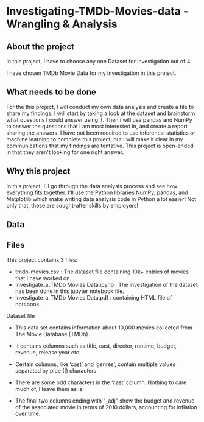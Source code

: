 # Investigating-TMDb-Movies-data - Wrangling & Analysis

## **About the project**
In this project, I have to choose any one Dataset for investigation out of 4. 

I have chosen TMDb Movie Data for my Investigation in this project.

## **What needs to be done**
For the this project, I will conduct my own data analysis and create a file to share my findings. 
I will start by taking a look at the dataset and brainstorm what questions I could answer using it. 
Then i will use pandas and NumPy to answer the questions that I am most interested in, and create a report sharing the answers. 
I have not been required to use inferential statistics or machine learning to complete this project, but I will make it clear in my communications that my findings are tentative.
This project is open-ended in that they aren't looking for one right answer.

## **Why this project**
In this project, I'll go through the data analysis process and see how everything fits together. 
I'll use the Python libraries NumPy, pandas, and Matplotlib which make writing data analysis code in Python a lot easier! 
Not only that, these are sought-after skills by employers!

## **Data**
## **Files**
This project contains 3 files:

- tmdb-movies.csv : The dataset file containing 10k+ entries of movies that I have worked on.
- Investigate_a_TMDb Movies Data.ipynb : The investigation of the dataset has been done in this jupyter notebook file.
- Investigate_a_TMDb Movies Data.pdf : containing HTML file of notebook.

Dataset file
- This data set contains information about 10,000 movies collected from The Movie Database (TMDb). 
- It contains columns such as title, cast, director, runtime, budget, revenue, release year etc.

- Certain columns, like ‘cast’ and ‘genres’, contain multiple values separated by pipe (|) characters.
- There are some odd characters in the ‘cast’ column. Nothing to care much of, I leave them as is.
- The final two columns ending with “_adj" show the budget and revenue of the associated movie in terms of 2010 dollars, accounting for inflation over time.
